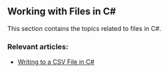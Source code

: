 ## Working with Files in C#

This section contains the topics related to files in C#.
### Relevant articles:

- [Writing to a CSV File in C#](https://code-maze.com/csharp-writing-csv-file/)
